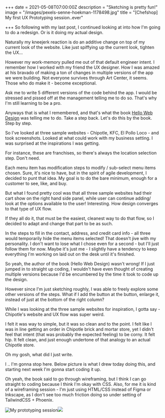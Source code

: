 +++
date = 2021-05-08T07:00:00Z
description = "Sketching is pretty fun!"
image = "/images/pexels-senne-hoekman-1178498.jpg"
title = "[Chefshop] My first UX Prototyping session..ever"

+++
So following with my last post, I continued looking at into how I'm going to do a redesign. Or is it doing my actual design.

Naturally my kneejerk reaction is do an additive change on top of my current look of the website. Like just spiffying up the current look, tighten the UX...

However my work-memory pulled me out of that default engineer intent. I remember how I worked with my friend the UX designer. How I was amazed at his bravado of making a ton of changes in multiple versions of the app we were building. Not everyone survives through Art Center, it seems. Those who do make it - become exceptional.

Ask me to write 5 different versions of the code behind the app. I would be stressed and pissed off at the management telling me to do so. That's why I'm still learning to be a pro.

Anyways that is what I remembered, and that's what the book [Hello Web Design](https://hellowebbooks.com/learn-design/) was telling me to do. Take a step back. Let's do this by the book. Step by step.

So I've looked at three sample websites - Chipotle, KFC, El Pollo Loco - and took screenshots. Looked at what could work with my business setting. I was surprised at the inspirations I was getting.

For instance, these are franchises, so there's always the location selection step. Don't need.

Each menu item has modification steps to modify / sub-select menu items chosen. Sure, it's nice to have, but in the spirit of agile development, I decided to punt that idea. My goal is to do the bare minimum, enough for a customer to see, like, and buy.

But what I found pretty cool was that all three sample websites had their cart show on the right hand side panel, while user can continue adding/ look at the options available to the user! Interesting. How design converges to that type of UX flow.

If they all do it, that must be the easiest, cleanest way to do that flow, so I decided to adapt and change that part to be as such.

In the steps to fill in the contact, address, and credit card info - all three would temporarily hide the menu items selected! That doesn't jive with my personality. I don't want to lose what I chose even for a second - but I'll just follow them for now. Maybe it's just me - I slightly have a tendency to keep everything I'm working on laid out on the desk until it's finished.

So yeah, the author of the book (Hello Web Design) wasn't wrong! If I just jumped in to straight up coding, I wouldn't have even thought of creating multiple versions because I'd be encumbered by the time it took to code up the design.

However since I'm just sketching roughly, I was able to freely explore some other versions of the steps. What if I add the button at the button, enlarge it, instead of just at the bottom of the right column?

While I was looking at the three sample websites for inspiration, I gotta say - Chipotle's website and UX flow was super weird.

I felt it was way to simple, but it was so clean and to the point. I felt like I was in line getting an order in Chipotle brick and mortar store, yet I didn't feel that intent (that was probably the expected feeling) to be corny. It felt hip. It felt clean, and just enough undertone of that analogy to an actual Chipotle store.

Oh my gosh, what did I just write.

I .. I'm gonna stop here. Below picture is what I drew today doing this, and starting next week I'm gonna start coding it up.

Oh yeah, the book said to go through wireframing, but I think I can go straight to coding because I think I'm okay with CSS. Also, for me it is kind of a wireframing session - I'm just using HTML/CSS instead of Figma or Inkscape, as I don't see too much friction doing so under setting of TailwindCSS + Phoenix.

![My prototyping session](https://i.imgur.com/VCSnS5V.jpg)![](https://i.imgur.com/51eVp3I.jpg)